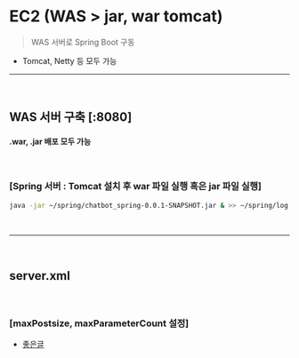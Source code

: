 # EC2 (WAS > jar, war tomcat)
> WAS 서버로 Spring Boot 구동
* Tomcat, Netty 등 모두 가능

<hr>
<br>

## WAS 서버 구축 [:8080]
#### .war, .jar 배포 모두 가능

<br>

### [Spring 서버 : Tomcat 설치 후 war 파일 실행 혹은 jar 파일 실행]
```bash
java -jar ~/spring/chatbot_spring-0.0.1-SNAPSHOT.jar & >> ~/spring/log.txt
```

<br>
<hr>
<br>

## server.xml
####  

<br>

### [maxPostsize, maxParameterCount 설정]
* [좋은글](https://youngram2.tistory.com/110)
